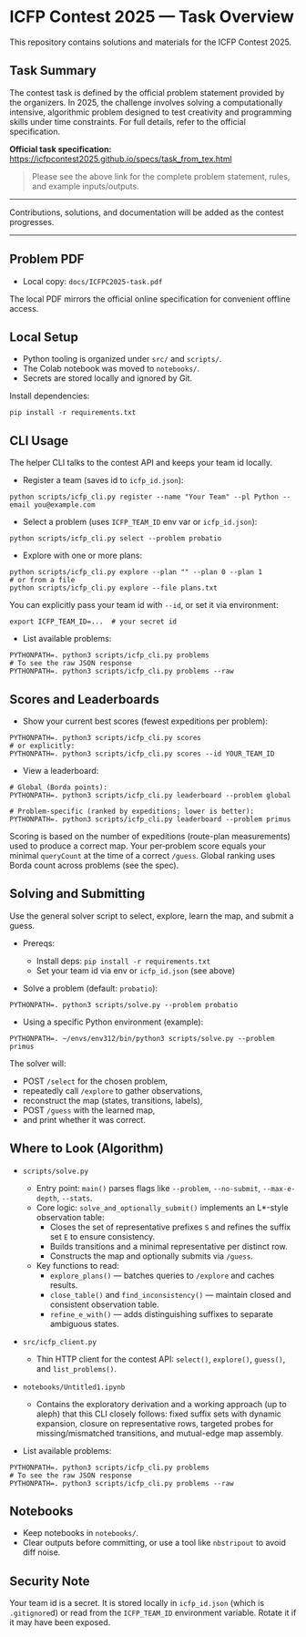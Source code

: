 # ICFP Contest 2025 — Task Overview

This repository contains solutions and materials for the ICFP Contest 2025.

## Task Summary

The contest task is defined by the official problem statement provided by the organizers. In 2025, the challenge involves solving a computationally intensive, algorithmic problem designed to test creativity and programming skills under time constraints. For full details, refer to the official specification.

**Official task specification:**  
https://icfpcontest2025.github.io/specs/task_from_tex.html

> Please see the above link for the complete problem statement, rules, and example inputs/outputs.

---

Contributions, solutions, and documentation will be added as the contest progresses.

---

## Problem PDF

- Local copy: `docs/ICFPC2025-task.pdf`

The local PDF mirrors the official online specification for convenient offline access.

## Local Setup

- Python tooling is organized under `src/` and `scripts/`.
- The Colab notebook was moved to `notebooks/`.
- Secrets are stored locally and ignored by Git.

Install dependencies:

```
pip install -r requirements.txt
```

## CLI Usage

The helper CLI talks to the contest API and keeps your team id locally.

- Register a team (saves id to `icfp_id.json`):

```
python scripts/icfp_cli.py register --name "Your Team" --pl Python --email you@example.com
```

- Select a problem (uses `ICFP_TEAM_ID` env var or `icfp_id.json`):

```
python scripts/icfp_cli.py select --problem probatio
```

- Explore with one or more plans:

```
python scripts/icfp_cli.py explore --plan "" --plan 0 --plan 1
# or from a file
python scripts/icfp_cli.py explore --file plans.txt
```

You can explicitly pass your team id with `--id`, or set it via environment:

```
export ICFP_TEAM_ID=...  # your secret id
```

- List available problems:

```
PYTHONPATH=. python3 scripts/icfp_cli.py problems
# To see the raw JSON response
PYTHONPATH=. python3 scripts/icfp_cli.py problems --raw
```

## Scores and Leaderboards

- Show your current best scores (fewest expeditions per problem):

```
PYTHONPATH=. python3 scripts/icfp_cli.py scores
# or explicitly:
PYTHONPATH=. python3 scripts/icfp_cli.py scores --id YOUR_TEAM_ID
```

- View a leaderboard:

```
# Global (Borda points):
PYTHONPATH=. python3 scripts/icfp_cli.py leaderboard --problem global

# Problem-specific (ranked by expeditions; lower is better):
PYTHONPATH=. python3 scripts/icfp_cli.py leaderboard --problem primus
```

Scoring is based on the number of expeditions (route-plan measurements) used to produce a correct map. Your per‑problem score equals your minimal `queryCount` at the time of a correct `/guess`. Global ranking uses Borda count across problems (see the spec).

## Solving and Submitting

Use the general solver script to select, explore, learn the map, and submit a guess.

- Prereqs:
  - Install deps: `pip install -r requirements.txt`
  - Set your team id via env or `icfp_id.json` (see above)

- Solve a problem (default: `probatio`):

```
PYTHONPATH=. python3 scripts/solve.py --problem probatio
```

- Using a specific Python environment (example):

```
PYTHONPATH=. ~/envs/env312/bin/python3 scripts/solve.py --problem primus
```

The solver will:
- POST `/select` for the chosen problem,
- repeatedly call `/explore` to gather observations,
- reconstruct the map (states, transitions, labels),
- POST `/guess` with the learned map,
- and print whether it was correct.

## Where to Look (Algorithm)

- `scripts/solve.py`
  - Entry point: `main()` parses flags like `--problem`, `--no-submit`, `--max-e-depth`, `--stats`.
  - Core logic: `solve_and_optionally_submit()` implements an L*-style observation table:
    - Closes the set of representative prefixes `S` and refines the suffix set `E` to ensure consistency.
    - Builds transitions and a minimal representative per distinct row.
    - Constructs the map and optionally submits via `/guess`.
  - Key functions to read:
    - `explore_plans()` — batches queries to `/explore` and caches results.
    - `close_table()` and `find_inconsistency()` — maintain closed and consistent observation table.
    - `refine_e_with()` — adds distinguishing suffixes to separate ambiguous states.

- `src/icfp_client.py`
  - Thin HTTP client for the contest API: `select()`, `explore()`, `guess()`, and `list_problems()`.

- `notebooks/Untitled1.ipynb`
  - Contains the exploratory derivation and a working approach (up to aleph) that this CLI closely follows: fixed suffix sets with dynamic expansion, closure on representative rows, targeted probes for missing/mismatched transitions, and mutual-edge map assembly.

- List available problems:

```
PYTHONPATH=. python3 scripts/icfp_cli.py problems
# To see the raw JSON response
PYTHONPATH=. python3 scripts/icfp_cli.py problems --raw
```

## Notebooks

- Keep notebooks in `notebooks/`.
- Clear outputs before committing, or use a tool like `nbstripout` to avoid diff noise.

## Security Note

Your team id is a secret. It is stored locally in `icfp_id.json` (which is `.gitignore`d) or read from the `ICFP_TEAM_ID` environment variable. Rotate it if it may have been exposed.
